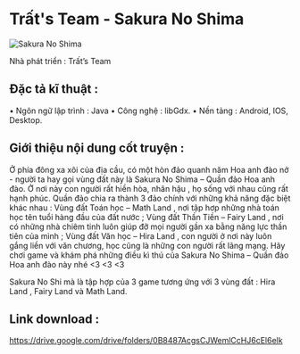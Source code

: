 # Trất's Team - Sakura No Shima

![Sakura No Shima](https://i.imgur.com/10t9fWZ.jpg)

Nhà phát triển : Trất’s Team 
## Đặc tả kĩ thuật :
• Ngôn ngữ lập trình : Java 
• Công nghệ : libGdx.
• Nền tảng : Android, IOS, Desktop.

## Giới thiệu nội dung cốt truyện :
Ở phía đông xa xôi của địa cầu, có một hòn đảo quanh năm Hoa anh đào nở - người ta hay gọi vùng đất này là Sakura No Shima – Quần đảo Hoa anh đào. Ở nơi này con người rất hiền hòa, nhân hậu , họ sống với nhau cũng rất hạnh phúc.
Quần đảo chia ra thành 3 đảo chính với những khả năng đặc biệt khác nhau : Vùng đất Toán học – Math Land , nơi tập hơp những nhà toán học tên tuổi hàng đầu của đất nước ; Vùng đất Thần Tiền – Fairy Land , nơi có những nhà chiêm tinh luôn giúp đỡ mọi người gần xa bằng năng lực thần tiên của mình ; Vùng đất Văn học – Hira Land , con người ở nơi này luôn gắng liền với văn chương, học cũng là những con người rất lãng mạng.
Hãy chơi game và khám phá những điều kì thú của Sakura No Shima – Quần đảo Hoa anh đào này nhé <3 <3 <3

Sakura No Shi mà là tập hợp của 3 game tương ứng với 3 vùng đất : Hira Land , Fairy Land và Math Land.

## Link download :
https://drive.google.com/drive/folders/0B8487AcgsCJWemlCcHJ6cEl6elk
